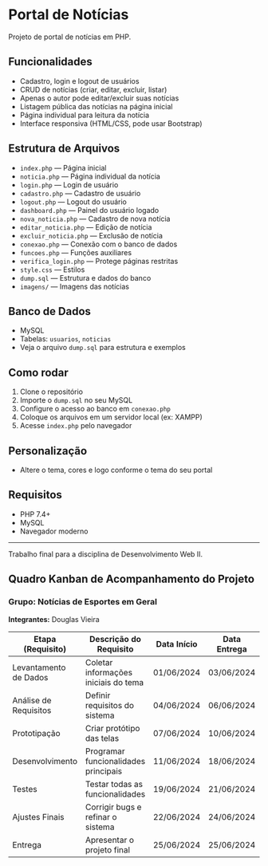 

# Portal de Notícias

Projeto de portal de notícias em PHP.

## Funcionalidades
- Cadastro, login e logout de usuários
- CRUD de notícias (criar, editar, excluir, listar)
- Apenas o autor pode editar/excluir suas notícias
- Listagem pública das notícias na página inicial
- Página individual para leitura da notícia
- Interface responsiva (HTML/CSS, pode usar Bootstrap)

## Estrutura de Arquivos
- `index.php` — Página inicial
- `noticia.php` — Página individual da notícia
- `login.php` — Login de usuário
- `cadastro.php` — Cadastro de usuário
- `logout.php` — Logout do usuário
- `dashboard.php` — Painel do usuário logado
- `nova_noticia.php` — Cadastro de nova notícia
- `editar_noticia.php` — Edição de notícia
- `excluir_noticia.php` — Exclusão de notícia
- `conexao.php` — Conexão com o banco de dados
- `funcoes.php` — Funções auxiliares
- `verifica_login.php` — Protege páginas restritas
- `style.css` — Estilos
- `dump.sql` — Estrutura e dados do banco
- `imagens/` — Imagens das notícias

## Banco de Dados
- MySQL
- Tabelas: `usuarios`, `noticias`
- Veja o arquivo `dump.sql` para estrutura e exemplos

## Como rodar
1. Clone o repositório
2. Importe o `dump.sql` no seu MySQL
3. Configure o acesso ao banco em `conexao.php`
4. Coloque os arquivos em um servidor local (ex: XAMPP)
5. Acesse `index.php` pelo navegador

## Personalização
- Altere o tema, cores e logo conforme o tema do seu portal

## Requisitos
- PHP 7.4+
- MySQL
- Navegador moderno

---
Trabalho final para a disciplina de Desenvolvimento Web II.

## Quadro Kanban de Acompanhamento do Projeto

### Grupo: Notícias de Esportes em Geral  
**Integrantes:** Douglas Vieira

| Etapa (Requisito)      | Descrição do Requisito                | Data Início | Data Entrega | Responsável    | Observações                  |
|------------------------|---------------------------------------|-------------|--------------|----------------|------------------------------|
| Levantamento de Dados  | Coletar informações iniciais do tema  | 01/06/2024  | 03/06/2024   | Douglas Vieira |                              |
| Análise de Requisitos  | Definir requisitos do sistema         | 04/06/2024  | 06/06/2024   | Douglas Vieira |                              |
| Prototipação           | Criar protótipo das telas             | 07/06/2024  | 10/06/2024   | Douglas Vieira |                              |
| Desenvolvimento        | Programar funcionalidades principais  | 11/06/2024  | 18/06/2024   | Douglas Vieira |                              |
| Testes                 | Testar todas as funcionalidades       | 19/06/2024  | 21/06/2024   | Douglas Vieira |                              |
| Ajustes Finais         | Corrigir bugs e refinar o sistema     | 22/06/2024  | 24/06/2024   | Douglas Vieira |                              |
| Entrega                | Apresentar o projeto final            | 25/06/2024  | 25/06/2024   | Douglas Vieira |                              | 
